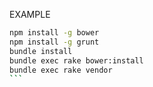 EXAMPLE

````bash
npm install -g bower
npm install -g grunt
bundle install
bundle exec rake bower:install
bundle exec rake vendor
```
